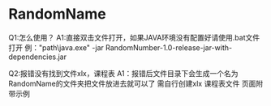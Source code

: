 # RandomName
Q1:怎么使用？
A1:直接双击文件打开，如果JAVA环境没有配置好请使用.bat文件打开
   例："path\java.exe" -jar RandomNumber-1.0-release-jar-with-dependencies.jar
   
Q2:报错没有找到文件xlx，课程表
A1：报错后文件目录下会生成一个名为RandomName的文件夹把文件放进去就可以了 需自行创建xlx 课程表文件 页面附带示例

